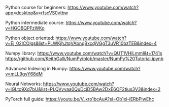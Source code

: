 Python course for beginners:
https://www.youtube.com/watch?app=desktop&v=rfscVS0vtbw

Python intermediate course:
https://www.youtube.com/watch?v=HGOBQPFzWKo

Python object oriented:
https://www.youtube.com/watch?v=Ej_02ICOIgs&list=PLWKjhJtqVAbnqBxcdjVGgT3uVR10bzTEB&index=4

Numpy library:
https://www.youtube.com/watch?v=QUT1VHiLmmI&t=1741s
https://github.com/KeithGalli/NumPy/blob/master/NumPy%20Tutorial.ipynb

Advanced Indexing in Numpy:
https://www.youtube.com/watch?v=mLL9gyY68dM

Neural Networks:
https://www.youtube.com/watch?v=lGLto9Xd7bU&list=PLQVvvaa0QuDcjD5BAw2DxE6OF2tius3V3&index=2

PyTorch full guide:
https://youtu.be/V_xro1bcAuA?si=Ob1xi-iERbPiwEhc
